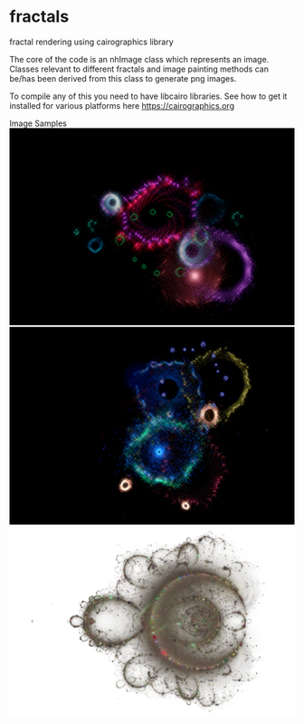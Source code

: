 # fractals
fractal rendering using cairographics library

The core of the code is an nhImage class which represents an image.
Classes relevant to different fractals and image painting methods
can be/has been derived from this class to generate png images.

To compile any of this you need to have libcairo libraries.
See how to get it installed for various platforms here https://cairographics.org

Image Samples
![orbits of 10 random points under mandelbrot rule image 1](images/img0.png)
![orbits of 10 random points under mandelbrot rule image 2](images/img1.png)
![orbits of large number of random points under mandelbrot rule image 3](images/lightlowres.png)

